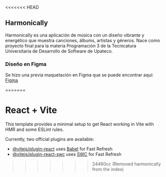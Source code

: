 <<<<<<< HEAD
## Harmonically 

Harmonically es una aplicación de música con un diseño vibrante y energético que muestra canciones, álbums, artistas y géneros.
Nace como proyecto final para la materia Programación  3 de la Tecnicatura Universitaria de Desarrollo de Software de Upateco. 

### Diseño en Figma 

Se hizo una previa maquetación en Figma que se puede encontrar aquí:
[Figma](https://www.figma.com/design/wmDVBQXkuuUVHzmwqzpUNu/Harmonically?node-id=0-1&t=xTkhyDwav2WedJqZ-1)



=======
# React + Vite

This template provides a minimal setup to get React working in Vite with HMR and some ESLint rules.

Currently, two official plugins are available:

- [@vitejs/plugin-react](https://github.com/vitejs/vite-plugin-react/blob/main/packages/plugin-react/README.md) uses [Babel](https://babeljs.io/) for Fast Refresh
- [@vitejs/plugin-react-swc](https://github.com/vitejs/vite-plugin-react-swc) uses [SWC](https://swc.rs/) for Fast Refresh
>>>>>>> 24460cc (Removed harmonically from the index)
